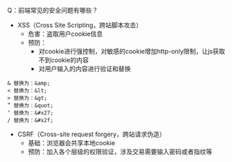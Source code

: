 Q：前端常见的安全问题有哪些？

- XSS（Cross Site Scripting，跨站脚本攻击）
  - 危害：盗取用户cookie信息
  - 预防：
    - 对cookie进行强控制，对敏感的cookie增加http-only限制，让js获取不到cookie的内容
    - 对用户输入的内容进行验证和替换
```
& 替换为：&amp;
< 替换为：&lt;
> 替换为：&gt;
” 替换为：&quot;
‘ 替换为：&#x27;
/ 替换为：&#x2f;
```

- CSRF（Cross-site request forgery，跨站请求伪造）
  - 基础：浏览器会共享本地cookie
  - 预防：加入各个层级的权限验证，涉及交易需要输入密码或者指纹等
